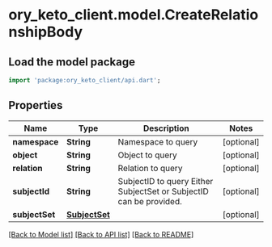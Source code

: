 # ory_keto_client.model.CreateRelationshipBody

## Load the model package
```dart
import 'package:ory_keto_client/api.dart';
```

## Properties
Name | Type | Description | Notes
------------ | ------------- | ------------- | -------------
**namespace** | **String** | Namespace to query | [optional] 
**object** | **String** | Object to query | [optional] 
**relation** | **String** | Relation to query | [optional] 
**subjectId** | **String** | SubjectID to query  Either SubjectSet or SubjectID can be provided. | [optional] 
**subjectSet** | [**SubjectSet**](SubjectSet.md) |  | [optional] 

[[Back to Model list]](../README.md#documentation-for-models) [[Back to API list]](../README.md#documentation-for-api-endpoints) [[Back to README]](../README.md)


